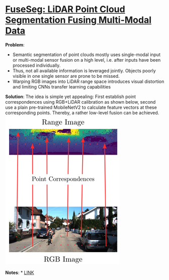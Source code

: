 # [FuseSeg: LiDAR Point Cloud Segmentation Fusing Multi-Modal Data](https://arxiv.org/pdf/1912.08487.pdf)

**Problem**: 
* Semantic segmentation of point clouds mostly uses single-modal input 
or multi-modal sensor fusion on a high level, i.e. after inputs have been processed individually.
* Thus, not all available information is
leveraged jointly. Objects poorly visible in one single sensor are prone to be missed. 
* Warping RGB images into LiDAR range space introduces visual distortion and limiting CNNs transfer learning capabilities

**Solution**: The idea is simple yet appealing: First establish point correspondences using RGB+LiDAR calibration as shown below, second 
use a plain pre-trained MobileNetV2 to calculate feature vectors at these corresponding points.
Thereby, a rather low-level fusion can be achieved. 
![BILD](../images/fuseseg_correspondence.png?raw=true "Wireframe001")



**Notes**:
* 
[LINK](https://papers.nips.cc/paper/5423-generative-adversarial-nets.pdf) 
